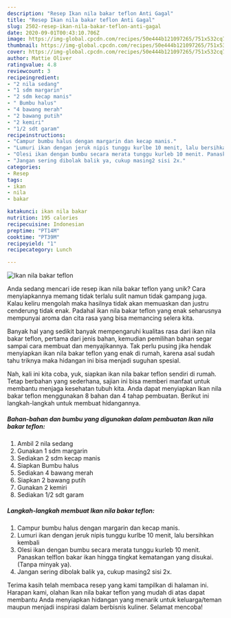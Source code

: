 ```yaml
---
description: "Resep Ikan nila bakar teflon Anti Gagal"
title: "Resep Ikan nila bakar teflon Anti Gagal"
slug: 2502-resep-ikan-nila-bakar-teflon-anti-gagal
date: 2020-09-01T00:43:10.706Z
image: https://img-global.cpcdn.com/recipes/50e444b121097265/751x532cq70/ikan-nila-bakar-teflon-foto-resep-utama.jpg
thumbnail: https://img-global.cpcdn.com/recipes/50e444b121097265/751x532cq70/ikan-nila-bakar-teflon-foto-resep-utama.jpg
cover: https://img-global.cpcdn.com/recipes/50e444b121097265/751x532cq70/ikan-nila-bakar-teflon-foto-resep-utama.jpg
author: Mattie Oliver
ratingvalue: 4.8
reviewcount: 3
recipeingredient:
- "2 nila sedang"
- "1 sdm margarin"
- "2 sdm kecap manis"
- " Bumbu halus"
- "4 bawang merah"
- "2 bawang putih"
- "2 kemiri"
- "1/2 sdt garam"
recipeinstructions:
- "Campur bumbu halus dengan margarin dan kecap manis."
- "Lumuri ikan dengan jeruk nipis tunggu kurlbe 10 menit, lalu bersihkan kembali"
- "Olesi ikan dengan bumbu secara merata tunggu kurleb 10 menit. Panaskan telflon bakar ikan hingga tingkat kematangan yang disukai. (Tanpa minyak ya)."
- "Jangan sering dibolak balik ya, cukup masing2 sisi 2x."
categories:
- Resep
tags:
- ikan
- nila
- bakar

katakunci: ikan nila bakar 
nutrition: 195 calories
recipecuisine: Indonesian
preptime: "PT14M"
cooktime: "PT39M"
recipeyield: "1"
recipecategory: Lunch

---
```



![Ikan nila bakar teflon](https://img-global.cpcdn.com/recipes/50e444b121097265/751x532cq70/ikan-nila-bakar-teflon-foto-resep-utama.jpg)

Anda sedang mencari ide resep ikan nila bakar teflon yang unik? Cara menyiapkannya memang tidak terlalu sulit namun tidak gampang juga. Kalau keliru mengolah maka hasilnya tidak akan memuaskan dan justru cenderung tidak enak. Padahal ikan nila bakar teflon yang enak seharusnya mempunyai aroma dan cita rasa yang bisa memancing selera kita.



Banyak hal yang sedikit banyak mempengaruhi kualitas rasa dari ikan nila bakar teflon, pertama dari jenis bahan, kemudian pemilihan bahan segar sampai cara membuat dan menyajikannya. Tak perlu pusing jika hendak menyiapkan ikan nila bakar teflon yang enak di rumah, karena asal sudah tahu triknya maka hidangan ini bisa menjadi suguhan spesial.


Nah, kali ini kita coba, yuk, siapkan ikan nila bakar teflon sendiri di rumah. Tetap berbahan yang sederhana, sajian ini bisa memberi manfaat untuk membantu menjaga kesehatan tubuh kita. Anda dapat menyiapkan Ikan nila bakar teflon menggunakan 8 bahan dan 4 tahap pembuatan. Berikut ini langkah-langkah untuk membuat hidangannya.

<!--inarticleads1-->

##### Bahan-bahan dan bumbu yang digunakan dalam pembuatan Ikan nila bakar teflon:

1. Ambil 2 nila sedang
1. Gunakan 1 sdm margarin
1. Sediakan 2 sdm kecap manis
1. Siapkan  Bumbu halus
1. Sediakan 4 bawang merah
1. Siapkan 2 bawang putih
1. Gunakan 2 kemiri
1. Sediakan 1/2 sdt garam




<!--inarticleads2-->

##### Langkah-langkah membuat Ikan nila bakar teflon:

1. Campur bumbu halus dengan margarin dan kecap manis.
1. Lumuri ikan dengan jeruk nipis tunggu kurlbe 10 menit, lalu bersihkan kembali
1. Olesi ikan dengan bumbu secara merata tunggu kurleb 10 menit. Panaskan telflon bakar ikan hingga tingkat kematangan yang disukai. (Tanpa minyak ya).
1. Jangan sering dibolak balik ya, cukup masing2 sisi 2x.




Terima kasih telah membaca resep yang kami tampilkan di halaman ini. Harapan kami, olahan Ikan nila bakar teflon yang mudah di atas dapat membantu Anda menyiapkan hidangan yang menarik untuk keluarga/teman maupun menjadi inspirasi dalam berbisnis kuliner. Selamat mencoba!
